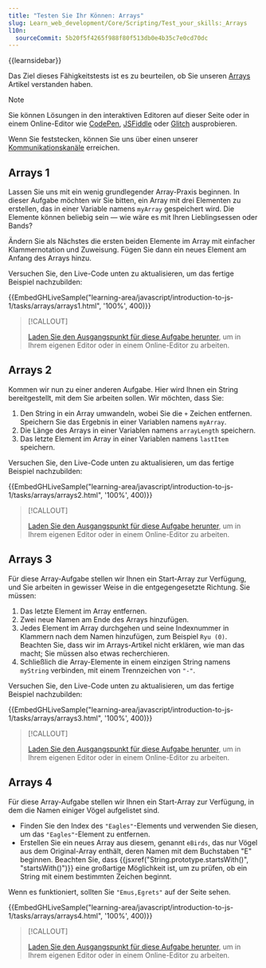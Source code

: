 ```yaml
---
title: "Testen Sie Ihr Können: Arrays"
slug: Learn_web_development/Core/Scripting/Test_your_skills:_Arrays
l10n:
  sourceCommit: 5b20f5f4265f988f80f513db0e4b35c7e0cd70dc
---
```


{{learnsidebar}}

Das Ziel dieses Fähigkeitstests ist es zu beurteilen, ob Sie unseren [Arrays](/de/docs/Learn_web_development/Core/Scripting/Arrays) Artikel verstanden haben.

> [!NOTE]
> Sie können Lösungen in den interaktiven Editoren auf dieser Seite oder in einem Online-Editor wie [CodePen](https://codepen.io/), [JSFiddle](https://jsfiddle.net/) oder [Glitch](https://glitch.com/) ausprobieren.
>
> Wenn Sie feststecken, können Sie uns über einen unserer [Kommunikationskanäle](/de/docs/MDN/Community/Communication_channels) erreichen.

## Arrays 1

Lassen Sie uns mit ein wenig grundlegender Array-Praxis beginnen. In dieser Aufgabe möchten wir Sie bitten, ein Array mit drei Elementen zu erstellen, das in einer Variable namens `myArray` gespeichert wird. Die Elemente können beliebig sein — wie wäre es mit Ihren Lieblingsessen oder Bands?

Ändern Sie als Nächstes die ersten beiden Elemente im Array mit einfacher Klammernotation und Zuweisung. Fügen Sie dann ein neues Element am Anfang des Arrays hinzu.

Versuchen Sie, den Live-Code unten zu aktualisieren, um das fertige Beispiel nachzubilden:

{{EmbedGHLiveSample("learning-area/javascript/introduction-to-js-1/tasks/arrays/arrays1.html", '100%', 400)}}

> [!CALLOUT]
>
> [Laden Sie den Ausgangspunkt für diese Aufgabe herunter](https://github.com/mdn/learning-area/blob/main/javascript/introduction-to-js-1/tasks/arrays/arrays1-download.html), um in Ihrem eigenen Editor oder in einem Online-Editor zu arbeiten.

## Arrays 2

Kommen wir nun zu einer anderen Aufgabe. Hier wird Ihnen ein String bereitgestellt, mit dem Sie arbeiten sollen. Wir möchten, dass Sie:

1. Den String in ein Array umwandeln, wobei Sie die `+` Zeichen entfernen. Speichern Sie das Ergebnis in einer Variablen namens `myArray`.
2. Die Länge des Arrays in einer Variablen namens `arrayLength` speichern.
3. Das letzte Element im Array in einer Variablen namens `lastItem` speichern.

Versuchen Sie, den Live-Code unten zu aktualisieren, um das fertige Beispiel nachzubilden:

{{EmbedGHLiveSample("learning-area/javascript/introduction-to-js-1/tasks/arrays/arrays2.html", '100%', 400)}}

> [!CALLOUT]
>
> [Laden Sie den Ausgangspunkt für diese Aufgabe herunter](https://github.com/mdn/learning-area/blob/main/javascript/introduction-to-js-1/tasks/arrays/arrays2-download.html), um in Ihrem eigenen Editor oder in einem Online-Editor zu arbeiten.

## Arrays 3

Für diese Array-Aufgabe stellen wir Ihnen ein Start-Array zur Verfügung, und Sie arbeiten in gewisser Weise in die entgegengesetzte Richtung. Sie müssen:

1. Das letzte Element im Array entfernen.
2. Zwei neue Namen am Ende des Arrays hinzufügen.
3. Jedes Element im Array durchgehen und seine Indexnummer in Klammern nach dem Namen hinzufügen, zum Beispiel `Ryu (0)`. Beachten Sie, dass wir im Arrays-Artikel nicht erklären, wie man das macht; Sie müssen also etwas recherchieren.
4. Schließlich die Array-Elemente in einem einzigen String namens `myString` verbinden, mit einem Trennzeichen von `"-"`.

Versuchen Sie, den Live-Code unten zu aktualisieren, um das fertige Beispiel nachzubilden:

{{EmbedGHLiveSample("learning-area/javascript/introduction-to-js-1/tasks/arrays/arrays3.html", '100%', 400)}}

> [!CALLOUT]
>
> [Laden Sie den Ausgangspunkt für diese Aufgabe herunter](https://github.com/mdn/learning-area/blob/main/javascript/introduction-to-js-1/tasks/arrays/arrays3-download.html), um in Ihrem eigenen Editor oder in einem Online-Editor zu arbeiten.

## Arrays 4

Für diese Array-Aufgabe stellen wir Ihnen ein Start-Array zur Verfügung, in dem die Namen einiger Vögel aufgelistet sind.

- Finden Sie den Index des `"Eagles"`-Elements und verwenden Sie diesen, um das `"Eagles"`-Element zu entfernen.
- Erstellen Sie ein neues Array aus diesem, genannt `eBirds`, das nur Vögel aus dem Original-Array enthält, deren Namen mit dem Buchstaben "E" beginnen. Beachten Sie, dass {{jsxref("String.prototype.startsWith()", "startsWith()")}} eine großartige Möglichkeit ist, um zu prüfen, ob ein String mit einem bestimmten Zeichen beginnt.

Wenn es funktioniert, sollten Sie `"Emus,Egrets"` auf der Seite sehen.

{{EmbedGHLiveSample("learning-area/javascript/introduction-to-js-1/tasks/arrays/arrays4.html", '100%', 400)}}

> [!CALLOUT]
>
> [Laden Sie den Ausgangspunkt für diese Aufgabe herunter](https://github.com/mdn/learning-area/blob/main/javascript/introduction-to-js-1/tasks/arrays/arrays4-download.html), um in Ihrem eigenen Editor oder in einem Online-Editor zu arbeiten.
